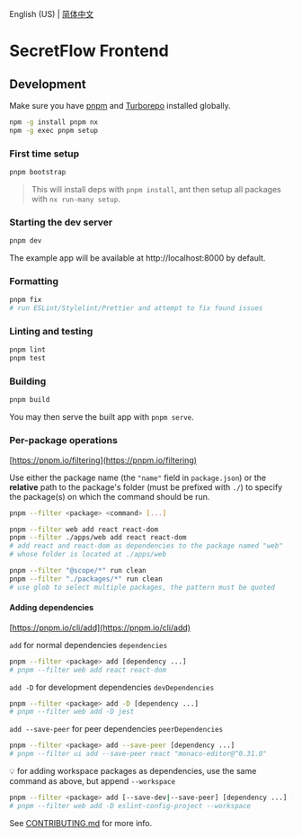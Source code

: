 English (US) | [简体中文](README.zh-Hans.md)

# SecretFlow Frontend

## Development

Make sure you have [pnpm](https://pnpm.io/installation) and
[Turborepo](https://turbo.build/repo/docs/installing) installed globally.

```bash
npm -g install pnpm nx
npm -g exec pnpm setup
```

### First time setup

```bash
pnpm bootstrap
```

> This will install deps with `pnpm install`, ant then setup all packages with
> `nx run-many setup`.

### Starting the dev server

```bash
pnpm dev
```

The example app will be available at http://localhost:8000 by default.

### Formatting

```bash
pnpm fix
# run ESLint/Stylelint/Prettier and attempt to fix found issues
```

### Linting and testing

```bash
pnpm lint
pnpm test
```

### Building

```bash
pnpm build
```

You may then serve the built app with `pnpm serve`.

### Per-package operations

[https://pnpm.io/filtering](https://pnpm.io/filtering)

Use either the package name (the `"name"` field in `package.json`) or the **relative**
path to the package's folder (must be prefixed with `./`) to specify the package(s) on
which the command should be run.

```bash
pnpm --filter <package> <command> [...]

pnpm --filter web add react react-dom
pnpm --filter ./apps/web add react react-dom
# add react and react-dom as dependencies to the package named "web"
# whose folder is located at ./apps/web

pnpm --filter "@scope/*" run clean
pnpm --filter "./packages/*" run clean
# use glob to select multiple packages, the pattern must be quoted
```

#### Adding dependencies

[https://pnpm.io/cli/add](https://pnpm.io/cli/add)

`add` for normal dependencies `dependencies`

```bash
pnpm --filter <package> add [dependency ...]
# pnpm --filter web add react react-dom
```

`add -D` for development dependencies `devDependencies`

```bash
pnpm --filter <package> add -D [dependency ...]
# pnpm --filter web add -D jest
```

`add --save-peer` for peer dependencies `peerDependencies`

```bash
pnpm --filter <package> add --save-peer [dependency ...]
# pnpm --filter ui add --save-peer react "monaco-editor@^0.31.0"
```

💡 for adding workspace packages as dependencies, use the same command as above, but
append `--workspace`

```bash
pnpm --filter <package> add [--save-dev|--save-peer] [dependency ...] --workspace
# pnpm --filter web add -D eslint-config-project --workspace
```

See [CONTRIBUTING.md](CONTRIBUTING.md) for more info.
